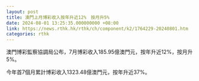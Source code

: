 ```yaml
---
layout: post
title: 澳門上月博彩收入按年升近12%　按月升5%
date: 2024-08-01 13:25:35.000000000 +08:00
link: https://news.rthk.hk/rthk/ch/component/k2/1764229-20240801.htm
categories: rthk
---
```


澳門博彩監察協調局公布，7月博彩收入185.95億澳門元，按年升近12%，按月升5%。

今年首7個月累計博彩收入1323.48億澳門元，按年升近37%。
